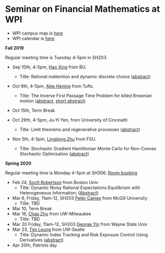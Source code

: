 
# Seminar on Financial Mathematics at WPI

- WPI campus map is 
    [here](https://www.wpi.edu/sites/default/files/docs/About-WPI/WPI_CampusMap.pdf)
- WPI calendar is 
    [here](https://www.wpi.edu/academics/calendar-catalogs)
    
__Fall 2019__ 

Regular meeting time is Tuesday 4-5pm in SH203. 

- Sep 10th, 4-5pm, [Hao Xing](http://www.bu.edu/questrom/profile/hao-xing/) from BU.
  - Title: Rational inattention and dynamic discrete choice ([abstract](190910_haoxing.md))
  
- Oct 8th, 4-5pm, [Alex Hening](https://sites.tufts.edu/hening/) from Tufts.
  - Title: The Inverse First Passage Time Problem for killed Brownian motion 
  ([abstract](hening.pdf), [short abstract](hening_short.txt))

- Oct 15th, Term Break

- Oct 29th, 4-5pm, Ju-Yi Yen, from University of Cincinatti
    - Title: Limit theorems and regenerative processes ([abstract](191029yen.txt))

- Nov 5th, 4-5pm, [Lingjiong Zhu](https://www.math.fsu.edu/People/faculty.php?u=zhu) from FSU.
    - Title: Stochastic Gradient Hamiltonian Monte Carlo for Non-Convex Stochastic Optimization 
    ([abstract](191105zhu.txt))


__Spring 2020__ 

Regular meeting time is Monday 4-5pm at SH306. [Room booking](2020spring_room.pdf)

- Feb 24, 
[Soctt Robertson](https://www.bu.edu/questrom/profile/scott-robertson/) 
from Boston Univ
    - Title: Dynamic Noisy Rational Expectations Equilibrium with Heterogeneous Information; ([Abstract](200224scott.txt))
- Mar 6, Friday, 11am-12, SH203
[Peter Caines](https://www.mcgill.ca/engineering/peter-edwin-caines)
from McGill University
    - Title: TBD
- Mar 10, Term Break
- Mar 16, 
[Chao Zhu](https://uwm.edu/math/people/zhu-chao/) 
from UW-Milwaukee
    - Title: TBD
- Mar 20 Friday, 11am-12, SH203 [George Yin](http://www.math.wayne.edu/~gyin/) from Wayne State Univ   
- Mar 23, [Tim Leung](https://amath.washington.edu/people/tim-leung) from UW-Seatle
    - Title: Dynamic Index Tracking and Risk Exposure Control Using Derivatives ([abstract](2003leung.txt))
- Apr 20th, Patriots day
